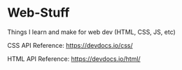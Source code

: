 # Web-Stuff
Things I learn and make for web dev (HTML, CSS, JS, etc)

CSS API Reference:
https://devdocs.io/css/

HTML API Reference:
https://devdocs.io/html/